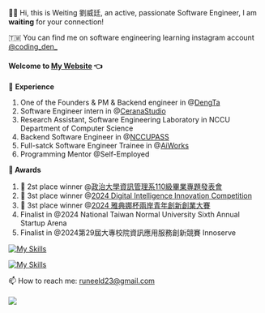 👋🏾 Hi, this is Weiting 劉威廷, an active, passionate Software Engineer, I am **waiting** for your connection!

🇹🇼 You can find me on software engineering learning instagram account [@coding_den_](https://www.instagram.com/coding_den_/profilecard/)

#### Welcome to <a href='https://lu-weiting.github.io/'>My Website</a> 👈

💼 **Experience**

1. One of the Founders & PM & Backend engineer in @[DengTa](https://github.com/DengtaTech)
2. Software Engineer intern in @[CeranaStudio](https://cerana.tech/)
3. Research Assistant, Software Engineering Laboratory in NCCU Department of Computer Science
4. Backend Software Engineer in @[NCCUPASS](https://nccupass.com/)
5. Full-satck Software Engineer Trainee in @[AiWorks](https://aiworks.tw/)
6. Programming Mentor @Self-Employed

**🔬 Awards**

1. 🥇 2st place winner @[政治大學資訊管理系110級畢業專題發表會](https://mis2.nccu.edu.tw/zh_tw/Announcement/A09/113-12-09-%E4%B8%80-110%E7%B4%9A%E7%95%A2%E6%A5%AD%E5%B0%88%E9%A1%8C%E7%99%BC%E8%A1%A8%E6%9C%83%E5%BE%97%E7%8D%8E%E5%90%8D%E5%96%AE-15365347)
2. 🥇 3st place winner @[2024 Digital Intelligence Innovation Competition](https://www.digiwin.com/tw/dsc/digiGame/2024/index.html#%23intro)
3. 🥇 3st place winner @[2024 雅典娜杯兩岸青年創新創業大賽](https://www.digiwin.com/other/cxcy2/)
4. Finalist in @2024 National Taiwan Normal University Sixth Annual Startup Arena
5. Finalist in @2024第29屆大專校院資訊應用服務創新競賽 Innoserve

[![My Skills](https://skillicons.dev/icons?i=aws,gcp,docker,nginx,rabbitmq,githubactions)](https://skillicons.dev)


[![My Skills](https://skillicons.dev/icons?i=js,ts,nodejs,express,fastapi,react,mysql,redis)](https://skillicons.dev)


<p align='left'>
  📫 How to reach me: <a href='mailto:runeeld23@gmail.com'>runeeld23@gmail.com</a><br/><br/>
  <a href='https://www.linkedin.com/in/weiting-liou-91552b274/'><img src="https://img.shields.io/badge/LinkedIn-0077B5?style=for-the-badge&logo=linkedin&logoColor=white"></a>
</p>
